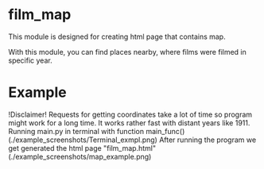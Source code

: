 # film_map
This module is designed for creating html page that contains map.

With this module, you can find places nearby, where films were filmed in specific year.

# Example
!Disclaimer! Requests for getting coordinates take a lot of time so
program might work for a long time. It works rather fast with distant years like 1911.
Running main.py in terminal with function main_func() (./example_screenshots/Terminal_exmpl.png)
After running the program we get generated the html page "film_map.html" (./example_screenshots/map_example.png)

